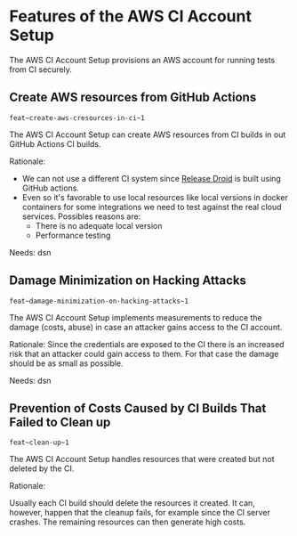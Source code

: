 # Features of the AWS CI Account Setup

The AWS CI Account Setup provisions an AWS account for running tests from CI securely.

## Create AWS resources from GitHub Actions

`feat~create-aws-cresources-in-ci~1`

The AWS CI Account Setup can create AWS resources from CI builds in out GitHub Actions CI builds.

Rationale:

* We can not use a different CI system since [Release Droid](https://github.com/exasol/release-droid) is built using GitHub actions.
* Even so it's favorable to use local resources like local versions in docker containers for some integrations we need to test against the real cloud services. Possibles reasons are:
    * There is no adequate local version
    * Performance testing

Needs: dsn

## Damage Minimization on Hacking Attacks

`feat~damage-minimization-on-hacking-attacks~1`

The AWS CI Account Setup implements measurements to reduce the damage (costs, abuse) in case an attacker gains access to the CI account.

Rationale:
Since the credentials are exposed to the CI there is an increased risk that an attacker could gain access to them. For that case the damage should be as small as possible.

Needs: dsn

## Prevention of Costs Caused by CI Builds That Failed to Clean up

`feat~clean-up~1`

The AWS CI Account Setup handles resources that were created but not deleted by the CI.

Rationale:

Usually each CI build should delete the resources it created. It can, however, happen that the cleanup fails, for example since the CI server crashes. The remaining resources can then generate high costs.

